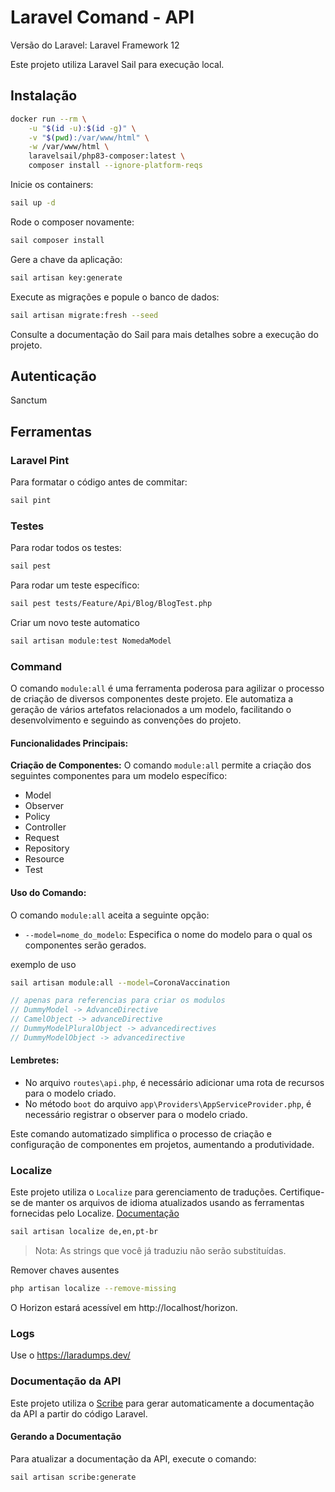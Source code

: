 # Laravel Comand - API

Versão do Laravel: Laravel Framework 12

Este projeto utiliza Laravel Sail para execução local.

## Instalação

```bash
docker run --rm \
    -u "$(id -u):$(id -g)" \
    -v "$(pwd):/var/www/html" \
    -w /var/www/html \
    laravelsail/php83-composer:latest \
    composer install --ignore-platform-reqs
```
Inicie os containers:
``` bash
sail up -d
```
Rode o composer novamente:
``` bash
sail composer install
```
Gere a chave da aplicação:
``` bash
sail artisan key:generate
```
Execute as migrações e popule o banco de dados:
``` bash
sail artisan migrate:fresh --seed
```

Consulte a documentação do Sail para mais detalhes sobre a execução do projeto.
## Autenticação
Sanctum

## Ferramentas

### Laravel Pint
Para formatar o código antes de commitar:

``` bash
sail pint
```

### Testes

Para rodar todos os testes:

``` bash
sail pest
```

Para rodar um teste específico:

``` bash
sail pest tests/Feature/Api/Blog/BlogTest.php
```

Criar um novo teste automatico
``` bash
sail artisan module:test NomedaModel
```

### Command

O comando `module:all` é uma ferramenta poderosa para agilizar o processo de criação de diversos componentes deste projeto. Ele automatiza a geração de vários artefatos relacionados a um modelo, facilitando o desenvolvimento e seguindo as convenções do projeto.

#### Funcionalidades Principais:

**Criação de Componentes:**
O comando `module:all` permite a criação dos seguintes componentes para um modelo específico:
- Model
- Observer
- Policy
- Controller
- Request
- Repository
- Resource
- Test

#### Uso do Comando:

O comando `module:all` aceita a seguinte opção:

- `--model=nome_do_modelo`: Especifica o nome do modelo para o qual os componentes serão gerados.

exemplo de uso
``` bash
sail artisan module:all --model=CoronaVaccination
```

``` php
// apenas para referencias para criar os modulos
// DummyModel -> AdvanceDirective
// CamelObject -> advanceDirective
// DummyModelPluralObject -> advancedirectives
// DummyModelObject -> advancedirective
```

#### Lembretes:

- No arquivo `routes\api.php`, é necessário adicionar uma rota de recursos para o modelo criado.
- No método `boot` do arquivo `app\Providers\AppServiceProvider.php`, é necessário registrar o observer para o modelo criado.

Este comando automatizado simplifica o processo de criação e configuração de componentes em projetos, aumentando a produtividade.

### Localize
Este projeto utiliza o `Localize` para gerenciamento de traduções. Certifique-se de manter os arquivos de idioma atualizados usando as ferramentas fornecidas pelo Localize. [Documentação](https://github.com/amiranagram/localizator#remove-missing-keys)

``` bash
sail artisan localize de,en,pt-br
```
> Nota: As strings que você já traduziu não serão substituídas.

Remover chaves ausentes
``` bash
php artisan localize --remove-missing
```


O Horizon estará acessível em http://localhost/horizon.

### Logs
Use o https://laradumps.dev/

### Documentação da API

Este projeto utiliza o [Scribe](https://github.com/knuckleswtf/scribe) para gerar automaticamente a documentação da API a partir do código Laravel.

#### Gerando a Documentação

Para atualizar a documentação da API, execute o comando:

```bash
sail artisan scribe:generate
```

